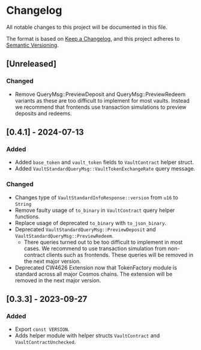 # Changelog

All notable changes to this project will be documented in this file.

The format is based on [Keep a Changelog](https://keepachangelog.com/en/1.0.0/),
and this project adheres to [Semantic Versioning](https://semver.org/spec/v2.0.0.html).

## [Unreleased]

### Changed

- Remove QueryMsg::PreviewDeposit and QueryMsg::PreviewRedeem variants as these
    are too difficult to implement for most vaults. Instead we recommend that
    frontends use transaction simulations to preview deposits and redeems.

## [0.4.1] - 2024-07-13

### Added
- Added `base_token` and `vault_token` fields to `VaultContract` helper struct.
- Added `VaultStandardQueryMsg::VaultTokenExchangeRate` query message.

### Changed

- Changes type of `VaultStandardInfoResponse::version` from `u16` to `String`
- Remove faulty usage of `to_binary` in `VaultContract` query helper functions.
- Replace usage of deprecated `to_binary` with `to_json_binary`.
- Deprecated `VaultStandardQueryMsg::PreviewDeposit` and `VaultStandardQueryMsg::PreviewRedeem`.
    - There queries turned out to be too difficult to implement in most cases. We recommend to use transaction simulation from non-contract clients such as frontends. These queries will be removed in the next major version.
- Deprecated CW4626 Extension now that TokenFactory module is standard across all major Cosmos chains. The extension will be removed in the next major version.

## [0.3.3] - 2023-09-27

### Added

- Export `const VERSION`.
- Adds helper module with helper structs `VaultContract` and `VaultContractUnchecked`.
